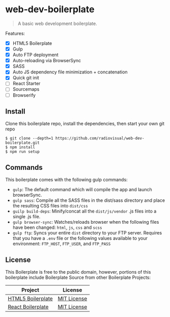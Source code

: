 # web-dev-boilerplate

> A basic web development boilerplate.

Features:

- [x] HTML5 Boilerplate
- [x] Gulp
- [x] Auto FTP deployment
- [x] Auto-reloading via BrowserSync
- [x] SASS
- [x] Auto JS dependency file minimization + concatenation
- [x] Quick git init
- [ ] React Starter
- [ ] Sourcemaps
- [ ] Browserify

## Install

Clone this boilerplate repo, install the dependencies, then start your own git repo
```
$ git clone --depth=1 https://github.com/radiovisual/web-dev-boilerplate.git
$ npm install
$ npm run setup
```

## Commands

This boilerplate comes with the following gulp commands:

- `gulp`: The default command which will compile the app and launch browserSync.
- `gulp sass`: Compile all the SASS files in the dist/sass directory and place the resulting CSS files into `dist/css`
- `guilp build-deps`: Minify/concat all the `dist/js/vendor` .js files into a single .js file.
- `gulp browser-sync`: Watches/reloads browser when the following files have been changed: `html`, `js`, `css` and `scss`
- `gulp ftp`: Syncs your entire `dist` directory to your FTP server. Requires that you have a `.env` file or the following
 values available to your environment: `FTP_HOST`, `FTP_USER`, and `FTP_PASS`

## License


This Boilerplate is free to the public domain, however, portions of this boilerplate include Boilerplate Source from other Boilerplate Projects:

| Project | License |
| ------  | ------- |
| [HTML5 Boilerplate](https://github.com/h5bp/html5-boilerplate) | [MIT License](https://github.com/h5bp/html5-boilerplate/blob/master/LICENSE.txt) |
| [React Boilerplate](https://github.com/mxstbr/react-boilerplate) | [MIT License](https://github.com/mxstbr/react-boilerplate/blob/master/LICENSE.md) |
